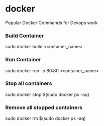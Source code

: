 # docker
Popular Docker Commands for Devops work

### Build Container 
sudo docker build <container_name> .

### Run Container 
sudo docker run -p 80:80 <container_name>

### Stop all containers 
sudo docker stop $(sudo docker ps -aq)

### Remove all stopped containers
sudo docker rm $(sudo docker ps -aq)
